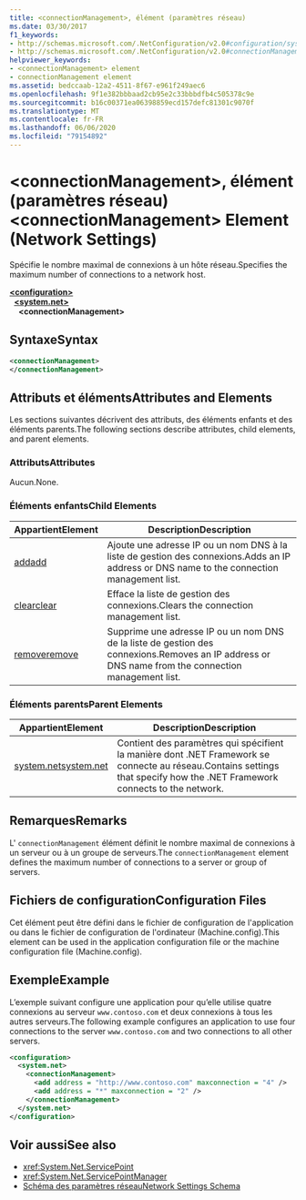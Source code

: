 ```yaml
---
title: <connectionManagement>, élément (paramètres réseau)
ms.date: 03/30/2017
f1_keywords:
- http://schemas.microsoft.com/.NetConfiguration/v2.0#configuration/system.net/connectionManagement
- http://schemas.microsoft.com/.NetConfiguration/v2.0#connectionManagement
helpviewer_keywords:
- <connectionManagement> element
- connectionManagement element
ms.assetid: bedccaab-12a2-4511-8f67-e961f249aec6
ms.openlocfilehash: 9f1e382bbbaad2cb95e2c33bbbdfb4c505378c9e
ms.sourcegitcommit: b16c00371ea06398859ecd157defc81301c9070f
ms.translationtype: MT
ms.contentlocale: fr-FR
ms.lasthandoff: 06/06/2020
ms.locfileid: "79154892"
---
```

# <a name="connectionmanagement-element-network-settings"></a><span data-ttu-id="6bb22-102">\<connectionManagement>, élément (paramètres réseau)</span><span class="sxs-lookup"><span data-stu-id="6bb22-102">\<connectionManagement> Element (Network Settings)</span></span>
<span data-ttu-id="6bb22-103">Spécifie le nombre maximal de connexions à un hôte réseau.</span><span class="sxs-lookup"><span data-stu-id="6bb22-103">Specifies the maximum number of connections to a network host.</span></span>  

[**\<configuration>**](../configuration-element.md)\
&nbsp;&nbsp;[**\<system.net>**](system-net-element-network-settings.md)\
&nbsp;&nbsp;&nbsp;&nbsp;**\<connectionManagement>**

## <a name="syntax"></a><span data-ttu-id="6bb22-104">Syntaxe</span><span class="sxs-lookup"><span data-stu-id="6bb22-104">Syntax</span></span>  
  
```xml  
<connectionManagement>
</connectionManagement>  
```  
  
## <a name="attributes-and-elements"></a><span data-ttu-id="6bb22-105">Attributs et éléments</span><span class="sxs-lookup"><span data-stu-id="6bb22-105">Attributes and Elements</span></span>  
 <span data-ttu-id="6bb22-106">Les sections suivantes décrivent des attributs, des éléments enfants et des éléments parents.</span><span class="sxs-lookup"><span data-stu-id="6bb22-106">The following sections describe attributes, child elements, and parent elements.</span></span>  
  
### <a name="attributes"></a><span data-ttu-id="6bb22-107">Attributs</span><span class="sxs-lookup"><span data-stu-id="6bb22-107">Attributes</span></span>  
 <span data-ttu-id="6bb22-108">Aucun.</span><span class="sxs-lookup"><span data-stu-id="6bb22-108">None.</span></span>  
  
### <a name="child-elements"></a><span data-ttu-id="6bb22-109">Éléments enfants</span><span class="sxs-lookup"><span data-stu-id="6bb22-109">Child Elements</span></span>  
  
|<span data-ttu-id="6bb22-110">**Appartient**</span><span class="sxs-lookup"><span data-stu-id="6bb22-110">**Element**</span></span>|<span data-ttu-id="6bb22-111">**Description**</span><span class="sxs-lookup"><span data-stu-id="6bb22-111">**Description**</span></span>|  
|-----------------|---------------------|  
|[<span data-ttu-id="6bb22-112">add</span><span class="sxs-lookup"><span data-stu-id="6bb22-112">add</span></span>](add-element-for-connectionmanagement-network-settings.md)|<span data-ttu-id="6bb22-113">Ajoute une adresse IP ou un nom DNS à la liste de gestion des connexions.</span><span class="sxs-lookup"><span data-stu-id="6bb22-113">Adds an IP address or DNS name to the connection management list.</span></span>|  
|[<span data-ttu-id="6bb22-114">clear</span><span class="sxs-lookup"><span data-stu-id="6bb22-114">clear</span></span>](clear-element-for-connectionmanagement-network-settings.md)|<span data-ttu-id="6bb22-115">Efface la liste de gestion des connexions.</span><span class="sxs-lookup"><span data-stu-id="6bb22-115">Clears the connection management list.</span></span>|  
|[<span data-ttu-id="6bb22-116">remove</span><span class="sxs-lookup"><span data-stu-id="6bb22-116">remove</span></span>](remove-element-for-connectionmanagement-network-settings.md)|<span data-ttu-id="6bb22-117">Supprime une adresse IP ou un nom DNS de la liste de gestion des connexions.</span><span class="sxs-lookup"><span data-stu-id="6bb22-117">Removes an IP address or DNS name from the connection management list.</span></span>|  
  
### <a name="parent-elements"></a><span data-ttu-id="6bb22-118">Éléments parents</span><span class="sxs-lookup"><span data-stu-id="6bb22-118">Parent Elements</span></span>  
  
|<span data-ttu-id="6bb22-119">**Appartient**</span><span class="sxs-lookup"><span data-stu-id="6bb22-119">**Element**</span></span>|<span data-ttu-id="6bb22-120">**Description**</span><span class="sxs-lookup"><span data-stu-id="6bb22-120">**Description**</span></span>|  
|-----------------|---------------------|  
|[<span data-ttu-id="6bb22-121">system.net</span><span class="sxs-lookup"><span data-stu-id="6bb22-121">system.net</span></span>](system-net-element-network-settings.md)|<span data-ttu-id="6bb22-122">Contient des paramètres qui spécifient la manière dont .NET Framework se connecte au réseau.</span><span class="sxs-lookup"><span data-stu-id="6bb22-122">Contains settings that specify how the .NET Framework connects to the network.</span></span>|  
  
## <a name="remarks"></a><span data-ttu-id="6bb22-123">Remarques</span><span class="sxs-lookup"><span data-stu-id="6bb22-123">Remarks</span></span>  
 <span data-ttu-id="6bb22-124">L' `connectionManagement` élément définit le nombre maximal de connexions à un serveur ou à un groupe de serveurs.</span><span class="sxs-lookup"><span data-stu-id="6bb22-124">The `connectionManagement` element defines the maximum number of connections to a server or group of servers.</span></span>  
  
## <a name="configuration-files"></a><span data-ttu-id="6bb22-125">Fichiers de configuration</span><span class="sxs-lookup"><span data-stu-id="6bb22-125">Configuration Files</span></span>  
 <span data-ttu-id="6bb22-126">Cet élément peut être défini dans le fichier de configuration de l'application ou dans le fichier de configuration de l'ordinateur (Machine.config).</span><span class="sxs-lookup"><span data-stu-id="6bb22-126">This element can be used in the application configuration file or the machine configuration file (Machine.config).</span></span>  
  
## <a name="example"></a><span data-ttu-id="6bb22-127">Exemple</span><span class="sxs-lookup"><span data-stu-id="6bb22-127">Example</span></span>  
 <span data-ttu-id="6bb22-128">L’exemple suivant configure une application pour qu’elle utilise quatre connexions au serveur `www.contoso.com` et deux connexions à tous les autres serveurs.</span><span class="sxs-lookup"><span data-stu-id="6bb22-128">The following example configures an application to use four connections to the server `www.contoso.com` and two connections to all other servers.</span></span>  
  
```xml  
<configuration>  
  <system.net>  
    <connectionManagement>  
      <add address = "http://www.contoso.com" maxconnection = "4" />  
      <add address = "*" maxconnection = "2" />  
    </connectionManagement>  
  </system.net>  
</configuration>  
```  
  
## <a name="see-also"></a><span data-ttu-id="6bb22-129">Voir aussi</span><span class="sxs-lookup"><span data-stu-id="6bb22-129">See also</span></span>

- <xref:System.Net.ServicePoint>
- <xref:System.Net.ServicePointManager>
- [<span data-ttu-id="6bb22-130">Schéma des paramètres réseau</span><span class="sxs-lookup"><span data-stu-id="6bb22-130">Network Settings Schema</span></span>](index.md)

